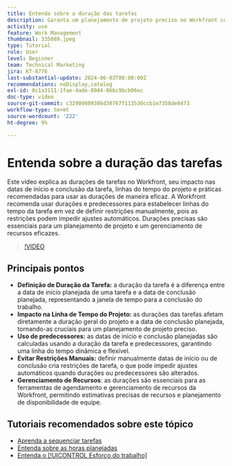 ```yaml
---
title: Entenda sobre a duração das tarefas
description: Garanta um planejamento de projeto preciso no Workfront com durações de tarefas que influenciam as linhas do tempo, aproveitando predecessores para obter flexibilidade, evitando restrições manuais e otimizando o gerenciamento e o agendamento de recursos.
activity: use
feature: Work Management
thumbnail: 335089.jpeg
type: Tutorial
role: User
level: Beginner
team: Technical Marketing
jira: KT-8776
last-substantial-update: 2024-06-03T00:00:00Z
recommendations: noDisplay,catalog
exl-id: 0c1a3111-1fae-4ade-8044-86bc9bcb06ec
doc-type: video
source-git-commit: c32909809386d30767f113530ccb1e7358de0473
workflow-type: tm+mt
source-wordcount: '222'
ht-degree: 9%

---
```


# Entenda sobre a duração das tarefas

Este vídeo explica as durações de tarefas no Workfront, seu impacto nas datas de início e conclusão da tarefa, linhas do tempo do projeto e práticas recomendadas para usar as durações de maneira eficaz.
A Workfront recomenda usar durações e predecessores para estabelecer linhas do tempo da tarefa em vez de definir restrições manualmente, pois as restrições podem impedir ajustes automáticos.
&#x200B;Durações precisas são essenciais para um planejamento de projeto e um gerenciamento de recursos eficazes.


>[!VIDEO](https://video.tv.adobe.com/v/335089/?quality=12&learn=on&enablevpops)

## Principais pontos

* **Definição de Duração da Tarefa:** a duração da tarefa é a diferença entre a data de início planejada de uma tarefa e a data de conclusão planejada, representando a janela de tempo para a conclusão do trabalho. &#x200B;
* **Impacto na Linha de Tempo do Projeto:** as durações das tarefas afetam diretamente a duração geral do projeto e a data de conclusão planejada, tornando-as cruciais para um planejamento de projeto preciso. &#x200B;
* **Uso de predecessores:** as datas de início e conclusão planejadas são calculadas usando a duração da tarefa e predecessores, garantindo uma linha do tempo dinâmica e flexível. &#x200B;
* **Evitar Restrições Manuais:** definir manualmente datas de início ou de conclusão cria restrições de tarefa, o que pode impedir ajustes automáticos quando durações ou predecessores são alterados. &#x200B;
* **Gerenciamento de Recursos**: as durações são essenciais para as ferramentas de agendamento e gerenciamento de recursos da Workfront, permitindo estimativas precisas de recursos e planejamento de disponibilidade de equipe. &#x200B;


## Tutoriais recomendados sobre este tópico

* [Aprenda a sequenciar tarefas](/help/manage-work/tasks/learn-to-sequence-tasks.md)
* [Entenda sobre as horas planejadas](/help/manage-work/tasks/understand-planned-hours.md)
* [Entenda o [!UICONTROL Esforço do trabalho]](/help/manage-work/tasks/understand-work-effort.md)

